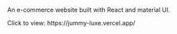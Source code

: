 <p>An e-commerce website built with React and material UI.  </p>
<p>Click to view: https://jummy-luxe.vercel.app/ </p>